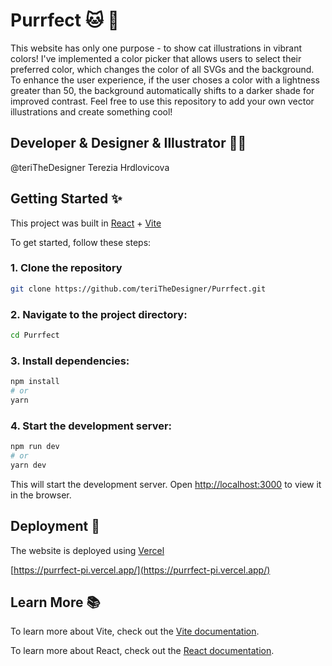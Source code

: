 # Purrfect 🐱 🐾

This website has only one purpose - to show cat illustrations in vibrant colors! I've implemented a color picker that allows users to select their preferred color, which changes the color of all SVGs and the background. To enhance the user experience, if the user choses a color with a lightness greater than 50, the background automatically shifts to a darker shade for improved contrast. Feel free to use this repository to add your own vector illustrations and create something cool! 

## Developer & Designer & Illustrator 👨‍💻

@teriTheDesigner Terezia Hrdlovicova

## Getting Started ✨

This project was built in [React](https://react.dev/) + [Vite](https://vitejs.dev/)

To get started, follow these steps:

### 1. Clone the repository

```bash
git clone https://github.com/teriTheDesigner/Purrfect.git
```
### 2. Navigate to the project directory:

```bash
cd Purrfect

```
### 3. Install dependencies:

```bash
npm install
# or
yarn
```
### 4. Start the development server:

```bash
npm run dev
# or
yarn dev
```

This will start the development server. Open [http://localhost:3000](http://localhost:3000) to view it in the browser.

## Deployment 🚀

The website is deployed using [Vercel](https://vercel.com/)

[https://purrfect-pi.vercel.app/](https://purrfect-pi.vercel.app/)

## Learn More 📚

To learn more about Vite, check out the [Vite documentation](https://vitejs.dev/).

To learn more about React, check out the [React documentation](https://react.dev/).

